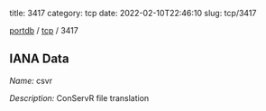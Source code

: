 title: 3417
category: tcp
date: 2022-02-10T22:46:10
slug: tcp/3417

[portdb](/) / [tcp](/category/tcp.html) / 3417


## IANA Data

_Name:_ csvr

_Description:_ ConServR file translation

